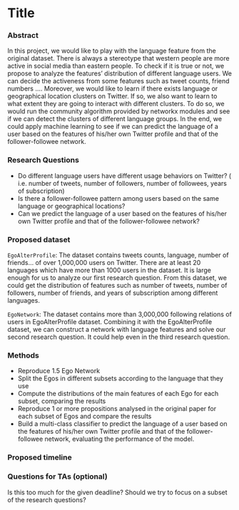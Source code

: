 # Title	


### Abstract

In this project, we would like to play with the language feature from the original dataset. There is always a stereotype that western people are more active in social media than eastern people. To check if it is true or not, we propose to analyze the features’ distribution of different language users. We can decide the activeness from some features such as tweet counts, friend numbers .... Moreover, we would like to learn if there exists language or geographical location clusters on Twitter. If so, we also want to learn to what extent they are going to interact with different clusters. To do so, we would run the community algorithm provided by networkx modules and see if we can detect the clusters of different language groups. In the end, we could apply machine learning to see if we can predict the language of a user based on the features of his/her own Twitter profile and that of the follower-followee network.


### Research Questions

- Do different language users have different usage behaviors on Twitter? ( i.e. number of tweets, number of followers, number of followees, years of subscription)
- Is there a follower-followee pattern among users based on the same language or geographical locations?
- Can we predict the language of a user based on the features of his/her own Twitter profile and that of the follower-followee network?


### Proposed dataset

`EgoAlterProfile`: The dataset contains tweets counts, language, number of friends… of over 1,000,000 users on Twitter. There are at least 20 languages which have more than 1000 users in the dataset. It is large enough for us to analyze our first research question. From this dataset, we could get the distribution of features such as number of tweets, number of followers, number of friends, and years of subscription among different languages.

`EgoNetwork`: The dataset contains more than 3,000,000 following relations of users in EgoAlterProfile dataset. Combining it with the EgoAlterProfile dataset, we can construct a network with language features and solve our second research question. It could help even in the third research question.


### Methods

- Reproduce 1.5 Ego Network
- Split the Egos in different subsets according to the language that they use
- Compute the distributions of the main features of each Ego for each subset, comparing the results
- Reproduce 1 or more propositions analysed in the original paper for each subset of Egos and compare the results
- Build a multi-class classifier to predict the language of a user based on the features of his/her own Twitter profile and that of the follower-followee network, evaluating the performance of the model.


### Proposed timeline


### Questions for TAs (optional)

Is this too much for the given deadline? Should we try to focus on a subset of the research questions?




